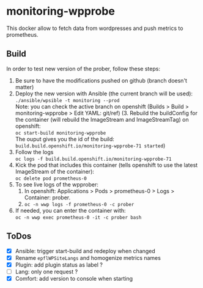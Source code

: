 # monitoring-wpprobe

This docker allow to fetch data from wordpresses and push metrics to prometheus.


## Build

In order to test new version of the prober, follow these steps:

1. Be sure to have the modifications pushed on github (branch doesn't matter)
2. Deploy the new version with Ansible (the current branch will be used):  
   `./ansible/wpsible -t monitoring --prod`  
   Note: you can check the active branch on openshift (Builds > Build > monitoring-wpprobe > Edit YAML: git/ref)
(3. Rebuild the buildConfig for the container (will rebuild the ImageStream and ImageStreamTag) on openshift:  
   `oc start-build monitoring-wpprobe`  
   The ouput gives you the id of the build:  
   `build.build.openshift.io/monitoring-wpprobe-71 started`)
4. Follow the logs  
   `oc logs -f build.build.openshift.io/monitoring-wpprobe-71`
5. Kick the pod that includes this container (tells openshift to use the latest ImageStream of the container):  
   `oc delete pod prometheus-0`
6. To see live logs of the wpprober:
   1. In openshift: Applications > Pods > prometheus-0 > Logs > Container: prober.
   2. `oc -n wwp logs -f prometheus-0 -c prober`
7. If needed, you can enter the container with:  
   `oc -n wwp exec prometheus-0 -it -c prober bash` 


## ToDos

- [x] Ansible: trigger start-build and redeploy when changed
- [x] Rename `epflWPSiteLangs` and homogenize metrics names
- [x] Plugin: add plugin status as label ?
- [ ] Lang: only one request ?
- [x] Comfort: add version to console when starting